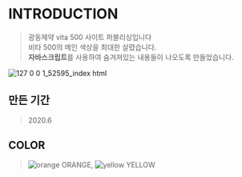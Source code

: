 # INTRODUCTION
> 광동제약 vita 500 사이트 퍼블리싱입니다<br>
> 비타 500의 메인 색상을 최대한 살렸습니다.<br>
> <b>자바스크립트</b>를 사용하여 숨겨져있는 내용들이 나오도록 만들었습니다.

![127 0 0 1_52595_index html](https://user-images.githubusercontent.com/58199479/83942498-dbee2200-a82e-11ea-812a-bc97103d3e0b.png)

## 만든 기간
> 2020.6 
## COLOR
> ![orange](https://user-images.githubusercontent.com/58199479/83949416-9ba69800-a85e-11ea-9c29-609d0e8a9191.PNG) ORANGE, 
![yellow](https://user-images.githubusercontent.com/58199479/83949417-9c3f2e80-a85e-11ea-8f6a-aa95220b9ef2.PNG) YELLOW

